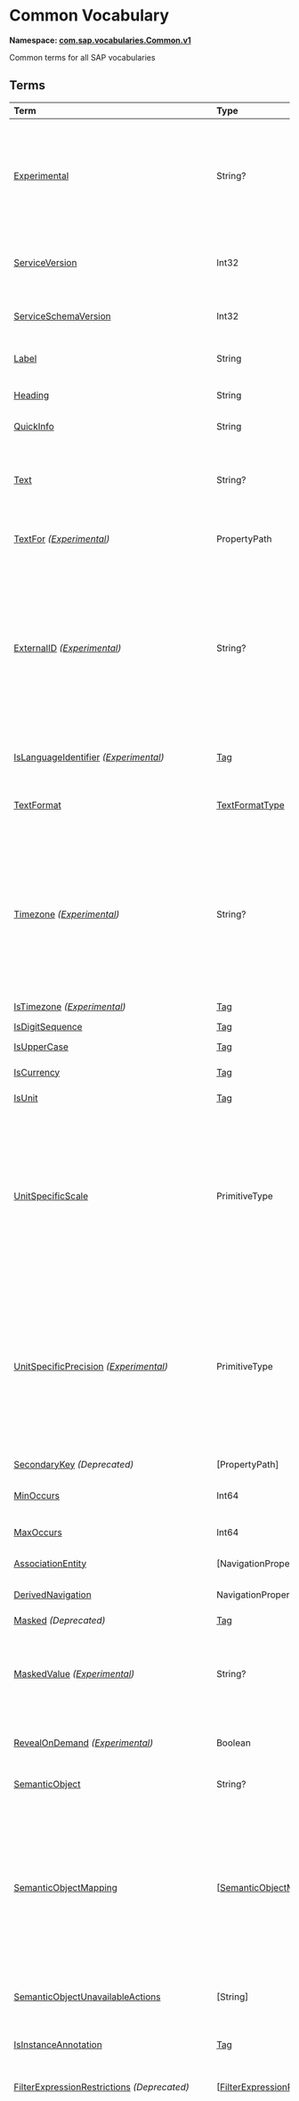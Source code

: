 # Common Vocabulary
**Namespace: [com.sap.vocabularies.Common.v1](Common.xml)**

Common terms for all SAP vocabularies


## Terms

Term|Type|Description
:---|:---|:----------
[Experimental](./Common.xml#L43:~:text=<Term%20Name="-,Experimental,-")|String?|<a name="Experimental"></a>Terms, types, and properties annotated with this term are experimental and can be changed incompatibly or removed completely any time without prior warning.<br>Do not use or rely on experimental terms, types, and properties in production environments.
[ServiceVersion](./Common.xml#L54:~:text=<Term%20Name="-,ServiceVersion,-")|Int32|<a name="ServiceVersion"></a>1 for first version of a service, incremented when schema changes incompatibly and service is published with a different URI
[ServiceSchemaVersion](./Common.xml#L57:~:text=<Term%20Name="-,ServiceSchemaVersion,-")|Int32|<a name="ServiceSchemaVersion"></a>0 for first schema version within a service version, incremented when schema changes compatibly
[Label](./Common.xml#L62:~:text=<Term%20Name="-,Label,-")|String|<a name="Label"></a>A short, human-readable text suitable for labels and captions in UIs
[Heading](./Common.xml#L67:~:text=<Term%20Name="-,Heading,-")|String|<a name="Heading"></a>A short, human-readable text suitable for column headings in UIs
[QuickInfo](./Common.xml#L72:~:text=<Term%20Name="-,QuickInfo,-")|String|<a name="QuickInfo"></a>A short, human-readable text suitable for tool tips in UIs
[Text](./Common.xml#L77:~:text=<Term%20Name="-,Text,-")|String?|<a name="Text"></a>A descriptive text for values of the annotated property. Value MUST be a dynamic expression when used as metadata annotation.<br>Can be annotated with:<br>- [TextArrangement](UI.md#TextArrangement)
[TextFor](./Common.xml#L87:~:text=<Term%20Name="-,TextFor,-") *([Experimental](Common.md#Experimental))*|PropertyPath|<a name="TextFor"></a>The annotated property contains a descriptive text for values of the referenced property.
[ExternalID](./Common.xml#L93:~:text=<Term%20Name="-,ExternalID,-") *([Experimental](Common.md#Experimental))*|String?|<a name="ExternalID"></a>A human readable identifier for values of the annotated property or parameter. Value MUST be a dynamic expression when used as metadata annotation.<br>If the annotated property is (part of) a foreign key of a resource, the external id is a human readable (part of an) identifier of this resource. There is a one-to-one relationship between each possible value of the annotated property and the corresponding external id. The annotation of a parameter refers to a property of the operation binding parameter.
[IsLanguageIdentifier](./Common.xml#L111:~:text=<Term%20Name="-,IsLanguageIdentifier,-") *([Experimental](Common.md#Experimental))*|[Tag](https://github.com/oasis-tcs/odata-vocabularies/blob/main/vocabularies/Org.OData.Core.V1.md#Tag)|<a name="IsLanguageIdentifier"></a>An identifier to distinguish multiple texts in different languages for the same entity
[TextFormat](./Common.xml#L116:~:text=<Term%20Name="-,TextFormat,-")|[TextFormatType](#TextFormatType)|<a name="TextFormat"></a>The annotated property, parameter, or return type contains human-readable text that may contain formatting information
[Timezone](./Common.xml#L129:~:text=<Term%20Name="-,Timezone,-") *([Experimental](Common.md#Experimental))*|String?|<a name="Timezone"></a>The point in time represented by the annotated property or parameter shall be interpreted in the given time zone<br>Time zones shall be specified according to the [IANA](https://www.iana.org/time-zones) standard. If this annotation is absent or null or an empty string, points in time are typically interpreted in the current user's or default time zone. The annotation value can be a path expression resolving to a property that may be tagged with [`IsTimezone`](#IsTimezone).
[IsTimezone](./Common.xml#L139:~:text=<Term%20Name="-,IsTimezone,-") *([Experimental](Common.md#Experimental))*|[Tag](https://github.com/oasis-tcs/odata-vocabularies/blob/main/vocabularies/Org.OData.Core.V1.md#Tag)|<a name="IsTimezone"></a>Annotated property or parameter is a time zone
[IsDigitSequence](./Common.xml#L190:~:text=<Term%20Name="-,IsDigitSequence,-")|[Tag](https://github.com/oasis-tcs/odata-vocabularies/blob/main/vocabularies/Org.OData.Core.V1.md#Tag)|<a name="IsDigitSequence"></a>Contains only digits
[IsUpperCase](./Common.xml#L195:~:text=<Term%20Name="-,IsUpperCase,-")|[Tag](https://github.com/oasis-tcs/odata-vocabularies/blob/main/vocabularies/Org.OData.Core.V1.md#Tag)|<a name="IsUpperCase"></a>Contains just uppercase characters
[IsCurrency](./Common.xml#L200:~:text=<Term%20Name="-,IsCurrency,-")|[Tag](https://github.com/oasis-tcs/odata-vocabularies/blob/main/vocabularies/Org.OData.Core.V1.md#Tag)|<a name="IsCurrency"></a>Annotated property or parameter is a currency code
[IsUnit](./Common.xml#L205:~:text=<Term%20Name="-,IsUnit,-")|[Tag](https://github.com/oasis-tcs/odata-vocabularies/blob/main/vocabularies/Org.OData.Core.V1.md#Tag)|<a name="IsUnit"></a>Annotated property or parameter is a unit of measure
[UnitSpecificScale](./Common.xml#L209:~:text=<Term%20Name="-,UnitSpecificScale,-")|PrimitiveType|<a name="UnitSpecificScale"></a>The number of fractional decimal digits of a currency amount or measured quantity<br>The annotated property contains a currency code or unit of measure, and the annotation value specifies the default scale of numeric values with that currency code or unit of measure. Can be used in e.g. a list of available currency codes or units of measure, or a list of measuring devices to specify the number of fractional digits captured by that device.
[UnitSpecificPrecision](./Common.xml#L214:~:text=<Term%20Name="-,UnitSpecificPrecision,-") *([Experimental](Common.md#Experimental))*|PrimitiveType|<a name="UnitSpecificPrecision"></a>The number of significant decimal digits of a currency amount or measured quantity<br>The annotated property contains a currency code or unit of measure, and the annotation value specifies the default precision of numeric values with that currency code or unit of measure. Can be used in e.g. a list of available currency codes or units of measure, or a list of measuring devices to specify the number of significant digits captured by that device.
[SecondaryKey](./Common.xml#L220:~:text=<Term%20Name="-,SecondaryKey,-") *(Deprecated)*|\[PropertyPath\]|<a name="SecondaryKey"></a>Use term `AlternateKeys` from the OASIS Core vocabulary instead
[MinOccurs](./Common.xml#L232:~:text=<Term%20Name="-,MinOccurs,-")|Int64|<a name="MinOccurs"></a>The annotated set or collection contains at least this number of items
[MaxOccurs](./Common.xml#L236:~:text=<Term%20Name="-,MaxOccurs,-")|Int64|<a name="MaxOccurs"></a>The annotated set or collection contains at most this number of items
[AssociationEntity](./Common.xml#L240:~:text=<Term%20Name="-,AssociationEntity,-")|\[NavigationPropertyPath\]|<a name="AssociationEntity"></a>Entity representing an n:m association with attributes
[DerivedNavigation](./Common.xml#L247:~:text=<Term%20Name="-,DerivedNavigation,-")|NavigationPropertyPath|<a name="DerivedNavigation"></a>Shortcut for a multi-segment navigation, contains the long path with all its segments
[Masked](./Common.xml#L253:~:text=<Term%20Name="-,Masked,-") *(Deprecated)*|[Tag](https://github.com/oasis-tcs/odata-vocabularies/blob/main/vocabularies/Org.OData.Core.V1.md#Tag)|<a name="Masked"></a>Use terms `MaskedValue` instead
[MaskedValue](./Common.xml#L268:~:text=<Term%20Name="-,MaskedValue,-") *([Experimental](Common.md#Experimental))*|String?|<a name="MaskedValue"></a>Property contains sensitive data that is by default not transferred<br>By default a masked property is excluded from responses and instead an instance annotation with this term is sent, containing a masked value that can be rendered by user interfaces.
[RevealOnDemand](./Common.xml#L277:~:text=<Term%20Name="-,RevealOnDemand,-") *([Experimental](Common.md#Experimental))*|Boolean|<a name="RevealOnDemand"></a>Unmasked data for this property can be requested with custom query option `masked-values=false`
[SemanticObject](./Common.xml#L283:~:text=<Term%20Name="-,SemanticObject,-")|String?|<a name="SemanticObject"></a>Name of the Semantic Object represented as this entity type or identified by this property
[SemanticObjectMapping](./Common.xml#L286:~:text=<Term%20Name="-,SemanticObjectMapping,-")|\[[SemanticObjectMappingType](#SemanticObjectMappingType)\]|<a name="SemanticObjectMapping"></a>Maps properties of the annotated entity type or sibling properties of the annotated property to properties of the Semantic Object<br>This allows "renaming" of properties in the current context to match property names of the Semantic Object, e.g. `SenderPartyID` to `PartyID`. Only properties explicitly listed in the mapping are renamed, all other properties are available for intent-based navigation with their "local" name.
[SemanticObjectUnavailableActions](./Common.xml#L299:~:text=<Term%20Name="-,SemanticObjectUnavailableActions,-")|\[String\]|<a name="SemanticObjectUnavailableActions"></a>List of actions that are not available in the current state of the instance of the Semantic Object
[IsInstanceAnnotation](./Common.xml#L303:~:text=<Term%20Name="-,IsInstanceAnnotation,-")|[Tag](https://github.com/oasis-tcs/odata-vocabularies/blob/main/vocabularies/Org.OData.Core.V1.md#Tag)|<a name="IsInstanceAnnotation"></a>Term can also be used as instance annotation; AppliesTo of this term specifies where it can be applied
[FilterExpressionRestrictions](./Common.xml#L333:~:text=<Term%20Name="-,FilterExpressionRestrictions,-") *(Deprecated)*|\[[FilterExpressionRestrictionType](#FilterExpressionRestrictionType)\]|<a name="FilterExpressionRestrictions"></a>Use term Capabilities.FilterRestrictions instead
[FieldControl](./Common.xml#L376:~:text=<Term%20Name="-,FieldControl,-")|[FieldControlType?](#FieldControlType)|<a name="FieldControl"></a>Control state of a property, parameter, or the media stream of a media entity<br>This term can be used for static field control, providing an enumeration member value in $metadata, as well as dynamically, providing a `Path` expression.<br/>In the dynamic case the property referenced by the `Path` expression MUST be of type `Edm.Byte` to accommodate OData V2 services as well as V4 infrastructures that don't support enumeration types.
[ExceptionCategory](./Common.xml#L425:~:text=<Term%20Name="-,ExceptionCategory,-") *([Experimental](Common.md#Experimental))*|String|<a name="ExceptionCategory"></a>A machine-readable exception category
[Application](./Common.xml#L430:~:text=<Term%20Name="-,Application,-") *([Experimental](Common.md#Experimental))*|[ApplicationType](#ApplicationType)|<a name="Application"></a>...
[Timestamp](./Common.xml#L450:~:text=<Term%20Name="-,Timestamp,-") *([Experimental](Common.md#Experimental))*|DateTimeOffset|<a name="Timestamp"></a>...
[TransactionId](./Common.xml#L455:~:text=<Term%20Name="-,TransactionId,-") *([Experimental](Common.md#Experimental))*|String|<a name="TransactionId"></a>...
[ErrorResolution](./Common.xml#L460:~:text=<Term%20Name="-,ErrorResolution,-") *([Experimental](Common.md#Experimental))*|[ErrorResolutionType](#ErrorResolutionType)|<a name="ErrorResolution"></a>Hints for resolving this error
[Messages](./Common.xml#L478:~:text=<Term%20Name="-,Messages,-")|\[ComplexType\]|<a name="Messages"></a>Collection of end-user messages<br>The name of the message type is service-specific, its structure components are identified by naming convention, following the names of the OData error response structure.<br/>The minimum structure is<br/>- `code: Edm.String`<br/>- `message: Edm.String`<br/>- `target: Edm.String nullable`<br/>- `additionalTargets: Collection(Edm.String)`<br/>- `transition: Edm.Boolean`<br/>- `numericSeverity: Edm.Byte`<br/>- `longtextUrl: Edm.String nullable`
[additionalTargets](./Common.xml#L501:~:text=<Term%20Name="-,additionalTargets,-") *([Experimental](Common.md#Experimental))*|\[String\]|<a name="additionalTargets"></a>Additional targets for the message<br>This instance annotation can be applied to the `error` object and the objects within the `details` array of an OData error response
[longtextUrl](./Common.xml#L507:~:text=<Term%20Name="-,longtextUrl,-")|URL|<a name="longtextUrl"></a>Location of the message long text<br>This instance annotation can be applied to the `error` object and the objects within the `details` array of an OData error response
[numericSeverity](./Common.xml#L513:~:text=<Term%20Name="-,numericSeverity,-")|[NumericMessageSeverityType](#NumericMessageSeverityType)|<a name="numericSeverity"></a>Classifies an end-user message as info, success, warning, or error<br>This instance annotation can be applied to the `error` object and the objects within the `details` array of an OData error response
[MaximumNumericMessageSeverity](./Common.xml#L518:~:text=<Term%20Name="-,MaximumNumericMessageSeverity,-") *([Experimental](Common.md#Experimental))*|[NumericMessageSeverityType?](#NumericMessageSeverityType)|<a name="MaximumNumericMessageSeverity"></a>The maximum severity of all end-user messages attached to an entity, null if no messages are attached<br>This metadata annotation can be applied to entity types that are also annotated with term [`Common.Messages`](#Messages)
[IsActionCritical](./Common.xml#L547:~:text=<Term%20Name="-,IsActionCritical,-")|Boolean|<a name="IsActionCritical"></a>Criticality of the function or action to enforce a warning or similar before it's executed
[Attributes](./Common.xml#L551:~:text=<Term%20Name="-,Attributes,-")|\[PropertyPath\]|<a name="Attributes"></a>Attributes related to this property, which may occur in denormalized entity types
[RelatedRecursiveHierarchy](./Common.xml#L555:~:text=<Term%20Name="-,RelatedRecursiveHierarchy,-")|AnnotationPath|<a name="RelatedRecursiveHierarchy"></a>A recursive hierarchy related to this property. The annotation path must end in Aggregation.RecursiveHierarchy.
[Interval](./Common.xml#L559:~:text=<Term%20Name="-,Interval,-")|[IntervalType](#IntervalType)|<a name="Interval"></a>An interval with lower and upper boundaries described by two properties
[ResultContext](./Common.xml#L577:~:text=<Term%20Name="-,ResultContext,-")|[Tag](https://github.com/oasis-tcs/odata-vocabularies/blob/main/vocabularies/Org.OData.Core.V1.md#Tag)|<a name="ResultContext"></a>The annotated entity type has one or more containment navigation properties. An instance of the annotated entity type provides the context required for determining the target entity sets reached by these containment navigation properties.
[SAPObjectNodeType](./Common.xml#L585:~:text=<Term%20Name="-,SAPObjectNodeType,-") *([Experimental](Common.md#Experimental))*|[SAPObjectNodeTypeType](#SAPObjectNodeTypeType)|<a name="SAPObjectNodeType"></a>The SAP Object Node Type represented by the annotated entity type<br>SAP Object Node Types define the structure of SAP Object Types, which are a generalization of Business Object, Technical Object, Configuration Object, and Analytical Object.
[Composition](./Common.xml#L601:~:text=<Term%20Name="-,Composition,-") *([Experimental](Common.md#Experimental))*|[Tag](https://github.com/oasis-tcs/odata-vocabularies/blob/main/vocabularies/Org.OData.Core.V1.md#Tag)|<a name="Composition"></a>The annotated navigation property represents a logical composition, even though it is non-containment<br>The entities related via this navigation property have an existential dependency on their composition parent. The entity set of the composition parent MUST contain a NavigationPropertyBinding for this navigation property.
[SAPObjectNodeTypeReference](./Common.xml#L610:~:text=<Term%20Name="-,SAPObjectNodeTypeReference,-") *([Experimental](Common.md#Experimental))*|String|<a name="SAPObjectNodeTypeReference"></a>The entity referenced by the annotated property has the [`SAPObjectNodeType`](#SAPObjectNodeType) with this name<br>The entity containing the property and the entity referenced by it will in general have different SAP Object Node Types.
[IsNaturalPerson](./Common.xml#L618:~:text=<Term%20Name="-,IsNaturalPerson,-")|[Tag](https://github.com/oasis-tcs/odata-vocabularies/blob/main/vocabularies/Org.OData.Core.V1.md#Tag)|<a name="IsNaturalPerson"></a>The annotated entity type (e.g. `Employee`) or annotation (e.g. `IsImageUrl`) represents a natural person
[ValueList](./Common.xml#L624:~:text=<Term%20Name="-,ValueList,-")|[ValueListType](#ValueListType)|<a name="ValueList"></a>Specifies how to get a list of acceptable values for a property or parameter<br>The value list can be based on user input that is passed in the value list request. The value list can be used for type-ahead and classical pick lists.
[ValueListRelevantQualifiers](./Common.xml#L698:~:text=<Term%20Name="-,ValueListRelevantQualifiers,-")|\[[SimpleIdentifier](https://github.com/oasis-tcs/odata-vocabularies/blob/main/vocabularies/Org.OData.Core.V1.md#SimpleIdentifier)\]|<a name="ValueListRelevantQualifiers"></a>List of qualifiers of relevant ValueList annotations<br>The value of this annotation is a dynamic expression for calculating the qualifiers of relevant value lists depending on the values of one or more other properties.
[ValueListWithFixedValues](./Common.xml#L703:~:text=<Term%20Name="-,ValueListWithFixedValues,-")|[Tag](https://github.com/oasis-tcs/odata-vocabularies/blob/main/vocabularies/Org.OData.Core.V1.md#Tag)|<a name="ValueListWithFixedValues"></a>If specified as true, there's only one value list mapping and its value list consists of a small number of fixed values
[ValueListForValidation](./Common.xml#L707:~:text=<Term%20Name="-,ValueListForValidation,-")|String|<a name="ValueListForValidation"></a>Contains the qualifier of the ValueList or ValueListMapping that should be used for validation
[ValueListReferences](./Common.xml#L711:~:text=<Term%20Name="-,ValueListReferences,-")|\[URL\]|<a name="ValueListReferences"></a>A list of URLs of CSDL documents containing value list mappings for this parameter or property
[ValueListMapping](./Common.xml#L716:~:text=<Term%20Name="-,ValueListMapping,-")|[ValueListMappingType](#ValueListMappingType)|<a name="ValueListMapping"></a>Specifies the mapping between data service properties and value list properties<br>The value list can be filtered based on user input. It can be used for type-ahead and classical pick lists. There may be many alternative mappings with different qualifiers.
[IsCalendarYear](./Common.xml#L818:~:text=<Term%20Name="-,IsCalendarYear,-")|[Tag](https://github.com/oasis-tcs/odata-vocabularies/blob/main/vocabularies/Org.OData.Core.V1.md#Tag)|<a name="IsCalendarYear"></a>Property encodes a year number as string following the logical pattern (-?)YYYY(Y*) consisting of an optional minus sign for years B.C. followed by at least four digits. The string matches the regex pattern -?([1-9][0-9]{3,}\|0[0-9]{3})
[IsCalendarHalfyear](./Common.xml#L827:~:text=<Term%20Name="-,IsCalendarHalfyear,-")|[Tag](https://github.com/oasis-tcs/odata-vocabularies/blob/main/vocabularies/Org.OData.Core.V1.md#Tag)|<a name="IsCalendarHalfyear"></a>Property encodes a halfyear number as string following the logical pattern H consisting of a single digit. The string matches the regex pattern [1-2]
[IsCalendarQuarter](./Common.xml#L836:~:text=<Term%20Name="-,IsCalendarQuarter,-")|[Tag](https://github.com/oasis-tcs/odata-vocabularies/blob/main/vocabularies/Org.OData.Core.V1.md#Tag)|<a name="IsCalendarQuarter"></a>Property encodes a calendar quarter number as string following the logical pattern Q consisting of a single digit. The string matches the regex pattern [1-4]
[IsCalendarMonth](./Common.xml#L845:~:text=<Term%20Name="-,IsCalendarMonth,-")|[Tag](https://github.com/oasis-tcs/odata-vocabularies/blob/main/vocabularies/Org.OData.Core.V1.md#Tag)|<a name="IsCalendarMonth"></a>Property encodes a calendar month number as string following the logical pattern MM consisting of two digits. The string matches the regex pattern 0[1-9]\|1[0-2]
[IsCalendarWeek](./Common.xml#L854:~:text=<Term%20Name="-,IsCalendarWeek,-")|[Tag](https://github.com/oasis-tcs/odata-vocabularies/blob/main/vocabularies/Org.OData.Core.V1.md#Tag)|<a name="IsCalendarWeek"></a>Property encodes a calendar week number as string following the logical pattern WW consisting of two digits. The string matches the regex pattern 0[1-9]\|[1-4][0-9]\|5[0-3]
[IsDayOfCalendarMonth](./Common.xml#L863:~:text=<Term%20Name="-,IsDayOfCalendarMonth,-")|[Tag](https://github.com/oasis-tcs/odata-vocabularies/blob/main/vocabularies/Org.OData.Core.V1.md#Tag)|<a name="IsDayOfCalendarMonth"></a>Day number relative to a calendar month. Valid values are between 1 and 31.
[IsDayOfCalendarYear](./Common.xml#L871:~:text=<Term%20Name="-,IsDayOfCalendarYear,-")|[Tag](https://github.com/oasis-tcs/odata-vocabularies/blob/main/vocabularies/Org.OData.Core.V1.md#Tag)|<a name="IsDayOfCalendarYear"></a>Day number relative to a calendar year. Valid values are between 1 and 366.
[IsCalendarYearHalfyear](./Common.xml#L879:~:text=<Term%20Name="-,IsCalendarYearHalfyear,-")|[Tag](https://github.com/oasis-tcs/odata-vocabularies/blob/main/vocabularies/Org.OData.Core.V1.md#Tag)|<a name="IsCalendarYearHalfyear"></a>Property encodes a calendar year and halfyear as string following the logical pattern (-?)YYYY(Y*)H consisting of an optional minus sign for years B.C. followed by at least five digits, where the last digit represents the halfyear. The string matches the regex pattern -?([1-9][0-9]{3,}\|0[0-9]{3})[1-2]
[IsCalendarYearQuarter](./Common.xml#L889:~:text=<Term%20Name="-,IsCalendarYearQuarter,-")|[Tag](https://github.com/oasis-tcs/odata-vocabularies/blob/main/vocabularies/Org.OData.Core.V1.md#Tag)|<a name="IsCalendarYearQuarter"></a>Property encodes a calendar year and quarter as string following the logical pattern (-?)YYYY(Y*)Q consisting of an optional minus sign for years B.C. followed by at least five digits, where the last digit represents the quarter. The string matches the regex pattern -?([1-9][0-9]{3,}\|0[0-9]{3})[1-4]
[IsCalendarYearMonth](./Common.xml#L899:~:text=<Term%20Name="-,IsCalendarYearMonth,-")|[Tag](https://github.com/oasis-tcs/odata-vocabularies/blob/main/vocabularies/Org.OData.Core.V1.md#Tag)|<a name="IsCalendarYearMonth"></a>Property encodes a calendar year and month as string following the logical pattern (-?)YYYY(Y*)MM consisting of an optional minus sign for years B.C. followed by at least six digits, where the last two digits represent the months January to December. The string matches the regex pattern -?([1-9][0-9]{3,}\|0[0-9]{3})(0[1-9]\|1[0-2])
[IsCalendarYearWeek](./Common.xml#L910:~:text=<Term%20Name="-,IsCalendarYearWeek,-")|[Tag](https://github.com/oasis-tcs/odata-vocabularies/blob/main/vocabularies/Org.OData.Core.V1.md#Tag)|<a name="IsCalendarYearWeek"></a>Property encodes a calendar year and week as string following the logical pattern (-?)YYYY(Y*)WW consisting of an optional minus sign for years B.C. followed by at least six digits, where the last two digits represent week number in the year. The string matches the regex pattern -?([1-9][0-9]{3,}\|0[0-9]{3})(0[1-9]\|[1-4][0-9]\|5[0-3])
[IsCalendarDate](./Common.xml#L920:~:text=<Term%20Name="-,IsCalendarDate,-")|[Tag](https://github.com/oasis-tcs/odata-vocabularies/blob/main/vocabularies/Org.OData.Core.V1.md#Tag)|<a name="IsCalendarDate"></a>Property encodes a calendar date: year, month and day as string following the logical pattern (-?)YYYY(Y*)MMDD consisting of an optional minus sign for years B.C. followed by at least eight digits, where the last four digits represent the months January to December (MM) and the day of the month (DD). The string matches the regex pattern -?([1-9][0-9]{3,}\|0[0-9]{3})(0[1-9]\|1[0-2])(0[1-9]\|[12][0-9]\|3[01]) The regex pattern does not reflect the additional constraint for "Day-of-month Values": The day value must be no more than 30 if month is one of 04, 06, 09, or 11, no more than 28 if month is 02 and year is not divisible by 4, or is divisible by 100 but not by 400, and no more than 29 if month is 02 and year is divisible by 400, or by 4 but not by 100.
[IsFiscalYear](./Common.xml#L937:~:text=<Term%20Name="-,IsFiscalYear,-")|[Tag](https://github.com/oasis-tcs/odata-vocabularies/blob/main/vocabularies/Org.OData.Core.V1.md#Tag)|<a name="IsFiscalYear"></a>Property encodes a fiscal year number as string following the logical pattern YYYY consisting of four digits. The string matches the regex pattern [1-9][0-9]{3}
[IsFiscalPeriod](./Common.xml#L946:~:text=<Term%20Name="-,IsFiscalPeriod,-")|[Tag](https://github.com/oasis-tcs/odata-vocabularies/blob/main/vocabularies/Org.OData.Core.V1.md#Tag)|<a name="IsFiscalPeriod"></a>Property encodes a fiscal period as string following the logical pattern PPP consisting of three digits. The string matches the regex pattern [0-9]{3}
[IsFiscalYearPeriod](./Common.xml#L955:~:text=<Term%20Name="-,IsFiscalYearPeriod,-")|[Tag](https://github.com/oasis-tcs/odata-vocabularies/blob/main/vocabularies/Org.OData.Core.V1.md#Tag)|<a name="IsFiscalYearPeriod"></a>Property encodes a fiscal year and period as string following the logical pattern YYYYPPP consisting of seven digits, where the last three digits represent the fiscal period in the year. The string matches the regex pattern ([1-9][0-9]{3})([0-9]{3})
[IsFiscalQuarter](./Common.xml#L965:~:text=<Term%20Name="-,IsFiscalQuarter,-")|[Tag](https://github.com/oasis-tcs/odata-vocabularies/blob/main/vocabularies/Org.OData.Core.V1.md#Tag)|<a name="IsFiscalQuarter"></a>Property encodes a fiscal quarter number as string following the logical pattern Q consisting of a single digit. The string matches the regex pattern [1-4]
[IsFiscalYearQuarter](./Common.xml#L973:~:text=<Term%20Name="-,IsFiscalYearQuarter,-")|[Tag](https://github.com/oasis-tcs/odata-vocabularies/blob/main/vocabularies/Org.OData.Core.V1.md#Tag)|<a name="IsFiscalYearQuarter"></a>Property encodes a fiscal year and quarter as string following the logical pattern YYYYQ consisting of five digits, where the last digit represents the quarter. The string matches the regex pattern [1-9][0-9]{3}[1-4]
[IsFiscalWeek](./Common.xml#L982:~:text=<Term%20Name="-,IsFiscalWeek,-")|[Tag](https://github.com/oasis-tcs/odata-vocabularies/blob/main/vocabularies/Org.OData.Core.V1.md#Tag)|<a name="IsFiscalWeek"></a>Property encodes a fiscal week number as string following the logical pattern WW consisting of two digits. The string matches the regex pattern 0[1-9]\|[1-4][0-9]\|5[0-3]
[IsFiscalYearWeek](./Common.xml#L990:~:text=<Term%20Name="-,IsFiscalYearWeek,-")|[Tag](https://github.com/oasis-tcs/odata-vocabularies/blob/main/vocabularies/Org.OData.Core.V1.md#Tag)|<a name="IsFiscalYearWeek"></a>Property encodes a fiscal year and week as string following the logical pattern YYYYWW consisting of six digits, where the last two digits represent the week number in the year. The string matches the regex pattern [1-9][0-9]{3}(0[1-9]\|[1-4][0-9]\|5[0-3])
[IsDayOfFiscalYear](./Common.xml#L999:~:text=<Term%20Name="-,IsDayOfFiscalYear,-")|[Tag](https://github.com/oasis-tcs/odata-vocabularies/blob/main/vocabularies/Org.OData.Core.V1.md#Tag)|<a name="IsDayOfFiscalYear"></a>Day number relative to a fiscal year. Valid values are between 1 and 371.
[IsFiscalYearVariant](./Common.xml#L1006:~:text=<Term%20Name="-,IsFiscalYearVariant,-")|[Tag](https://github.com/oasis-tcs/odata-vocabularies/blob/main/vocabularies/Org.OData.Core.V1.md#Tag)|<a name="IsFiscalYearVariant"></a>Property encodes a fiscal year variant
[MutuallyExclusiveTerm](./Common.xml#L1014:~:text=<Term%20Name="-,MutuallyExclusiveTerm,-")|[Tag](https://github.com/oasis-tcs/odata-vocabularies/blob/main/vocabularies/Org.OData.Core.V1.md#Tag)|<a name="MutuallyExclusiveTerm"></a>Only one term of the group identified with the Qualifier attribute can be applied
[DraftRoot](./Common.xml#L1020:~:text=<Term%20Name="-,DraftRoot,-")|[DraftRootType](#DraftRootType)|<a name="DraftRoot"></a>Root entities of business documents that support the draft pattern
[DraftNode](./Common.xml#L1061:~:text=<Term%20Name="-,DraftNode,-")|[DraftNodeType](#DraftNodeType)|<a name="DraftNode"></a>Entities in this set are parts of business documents that support the draft pattern
[DraftActivationVia](./Common.xml#L1083:~:text=<Term%20Name="-,DraftActivationVia,-")|\[[SimpleIdentifier](https://github.com/oasis-tcs/odata-vocabularies/blob/main/vocabularies/Org.OData.Core.V1.md#SimpleIdentifier)\]|<a name="DraftActivationVia"></a>Draft entities in this set are indirectly activated via draft entities in the referenced entity sets
[EditableFieldFor](./Common.xml#L1087:~:text=<Term%20Name="-,EditableFieldFor,-")|PropertyPath|<a name="EditableFieldFor"></a>The annotated property is an editable field for the referenced key property
[SemanticKey](./Common.xml#L1117:~:text=<Term%20Name="-,SemanticKey,-")|\[PropertyPath\]|<a name="SemanticKey"></a>The listed properties form the semantic key, i.e. they are unique modulo IsActiveEntity
[SideEffects](./Common.xml#L1121:~:text=<Term%20Name="-,SideEffects,-")|[SideEffectsType](#SideEffectsType)|<a name="SideEffects"></a>Describes side-effects of modification operations
[DefaultValuesFunction](./Common.xml#L1209:~:text=<Term%20Name="-,DefaultValuesFunction,-")|[QualifiedName](#QualifiedName)|<a name="DefaultValuesFunction"></a>Function to calculate default values based on user input that is only known to the client and "context information" that is already available to the service<br>The default values function must have a bound overload whose binding parameter type matches the annotation target<br/> - for an entity set: collection of entity type of entity set<br/> - for a navigation property: identical to the type of the navigation property (single- or collection-valued)<br/> - for a bound action/function: identical to the binding parameter type of the annotated action/function<br/> In addition the overload can have non-binding parameters for values that the user has already entered:<br/> - for an entity set or navigation property: each non-binding parameter name and type must match the name and type of a property of the entity to be created<br/> - for an action or function: each non-binding parameter name and type must match the name and type of a non-binding parameter of the action or function to be called<br/> The result type of the default values function is a complex type whose properties correspond in name and type to a subset of<br/> - the properties of the entity to create, or<br/> - the parameters of the action or function to call
[DerivedDefaultValue](./Common.xml#L1238:~:text=<Term%20Name="-,DerivedDefaultValue,-") *([Experimental](Common.md#Experimental))*|String|<a name="DerivedDefaultValue"></a>Function import to derive a default value for the property from a given context.<br>Function import has two parameters of complex types:<br/> - `parameters`, a structure resembling the entity type the parameter entity set related to the entity set of the annotated property<br/> - `properties`, a structure resembling the type of the entity set of the annotated property<br/> The return type must be of the same type as the annotated property.<br/> Arguments passed to the function import are used as context for deriving the default value. The function import returns this default value, or null in case such a value could not be determined.
[FilterDefaultValue](./Common.xml#L1259:~:text=<Term%20Name="-,FilterDefaultValue,-")|PrimitiveType?|<a name="FilterDefaultValue"></a>A default value for the property to be used in filter expressions.
[FilterDefaultValueHigh](./Common.xml#L1263:~:text=<Term%20Name="-,FilterDefaultValueHigh,-") *([Experimental](Common.md#Experimental))*|PrimitiveType?|<a name="FilterDefaultValueHigh"></a>A default upper limit for the property to be used in 'less than or equal' filter expressions.
[DerivedFilterDefaultValue](./Common.xml#L1268:~:text=<Term%20Name="-,DerivedFilterDefaultValue,-") *([Experimental](Common.md#Experimental))*|String|<a name="DerivedFilterDefaultValue"></a>Function import to derive a default value for the property from a given context in order to use it in filter expressions.<br>Function import has two parameters of complex types:<br/> - `parameters`, a structure resembling the entity type the parameter entity set related to the entity set of the annotated property<br/> - `properties`, a structure resembling the type of the entity set of the annotated property<br/> The return type must be of the same type as the annotated property.<br/> Arguments passed to the function import are used as context for deriving the default value. The function import returns this default value, or null in case such a value could not be determined.
[SortOrder](./Common.xml#L1292:~:text=<Term%20Name="-,SortOrder,-")|\[[SortOrderType](#SortOrderType)\]|<a name="SortOrder"></a>List of sort criteria<br>The items of the annotated entity set or the items of the collection of the annotated entity type are sorted by the first entry of the SortOrder collection. Items with same value for this first sort criteria are sorted by the second entry of the SortOrder collection, and so on.
[RecursiveHierarchy](./Common.xml#L1348:~:text=<Term%20Name="-,RecursiveHierarchy,-") *(Deprecated)*|[RecursiveHierarchyType](#RecursiveHierarchyType)|<a name="RecursiveHierarchy"></a>Use terms [Aggregation.RecursiveHierarchy](https://github.com/oasis-tcs/odata-vocabularies/blob/main/vocabularies/Org.OData.Aggregation.V1.md#RecursiveHierarchy) and [Hierarchy.RecursiveHierarchy](https://github.com/SAP/odata-vocabularies/blob/main/vocabularies/Hierarchy.md#RecursiveHierarchy) instead
[CreatedAt](./Common.xml#L1396:~:text=<Term%20Name="-,CreatedAt,-")|DateTimeOffset?|<a name="CreatedAt"></a>Creation timestamp
[CreatedBy](./Common.xml#L1400:~:text=<Term%20Name="-,CreatedBy,-")|[UserID?](#UserID)|<a name="CreatedBy"></a>First editor
[ChangedAt](./Common.xml#L1404:~:text=<Term%20Name="-,ChangedAt,-")|DateTimeOffset?|<a name="ChangedAt"></a>Last modification timestamp
[ChangedBy](./Common.xml#L1408:~:text=<Term%20Name="-,ChangedBy,-")|[UserID?](#UserID)|<a name="ChangedBy"></a>Last editor
[OriginalProtocolVersion](./Common.xml#L1420:~:text=<Term%20Name="-,OriginalProtocolVersion,-")|String|<a name="OriginalProtocolVersion"></a>Original protocol version of a converted (V4) CSDL document, allowed values `2.0` and `3.0`
[ApplyMultiUnitBehaviorForSortingAndFiltering](./Common.xml#L1425:~:text=<Term%20Name="-,ApplyMultiUnitBehaviorForSortingAndFiltering,-") *([Experimental](Common.md#Experimental))*|[Tag](https://github.com/oasis-tcs/odata-vocabularies/blob/main/vocabularies/Org.OData.Core.V1.md#Tag)|<a name="ApplyMultiUnitBehaviorForSortingAndFiltering"></a>Sorting and filtering of amounts in multiple currencies needs special consideration<br>TODO: add link to UX documentation on https://experience.sap.com/fiori-design/
[mediaUploadLink](./Common.xml#L1431:~:text=<Term%20Name="-,mediaUploadLink,-") *([Experimental](Common.md#Experimental))*|URL|<a name="mediaUploadLink"></a>URL for uploading new media content to a Document Management Service<br>In contrast to the `@odata.mediaEditLink` this URL allows to upload new media content without directly changing a stream property or media resource. The upload request typically uses HTTP POST with `Content-Type: multipart/form-data` following RFC 7578. The upload request must contain one multipart representing the content of the file. The `name` parameter in the `Content-Disposition` header (as described in RFC 7578) is irrelevant, but the `filename` parameter is expected. If the request succeeds the response will contain a JSON body of `Content-Type: application/json` with a JSON property `readLink`. The newly uploaded media resource can be linked to the stream property by changing the `@odata.mediaReadLink` to the value of this `readLink` in a subsequent PATCH request to the OData entity.
[PrimitivePropertyPath](./Common.xml#L1446:~:text=<Term%20Name="-,PrimitivePropertyPath,-") *([Experimental](Common.md#Experimental))*|[Tag](https://github.com/oasis-tcs/odata-vocabularies/blob/main/vocabularies/Org.OData.Core.V1.md#Tag)|<a name="PrimitivePropertyPath"></a>A term or term property with this tag whose type is (a collection of) `Edm.PropertyPath` MUST resolve to a primitive structural property
[WebSocketBaseURL](./Common.xml#L1451:~:text=<Term%20Name="-,WebSocketBaseURL,-") *([Experimental](Common.md#Experimental))*|URL|<a name="WebSocketBaseURL"></a>Base URL for WebSocket connections
[RecommendationsFunction](./Common.xml#L1457:~:text=<Term%20Name="-,RecommendationsFunction,-") *([Experimental](Common.md#Experimental))*|[QualifiedName](#QualifiedName)|<a name="RecommendationsFunction"></a>Qualified name of a function that computes AI-based recommendations for entities of the annotated type (see [template](#Template_RecommendationsFunction) and [template for asynchronous OData requests](#Template_AsyncRecommendationsFunction))
[RecommendationsRole](./Common.xml#L1552:~:text=<Term%20Name="-,RecommendationsRole,-") *([Experimental](Common.md#Experimental))*|[RecommendationsRoleType](#RecommendationsRoleType)|<a name="RecommendationsRole"></a>Role of this property or parameter regarding AI-based recommendations


## Functions

<a name="Template_RecommendationsFunction"></a>
### [Template_RecommendationsFunction](./Common.xml#L1461:~:text=<Function%20Name="-,Template_RecommendationsFunction,-") *([Experimental](Common.md#Experimental))*

Template for functions that compute AI-based recommendations for the bound entity and its related entities

If the function is invoked repeatedly in a stateful session, it SHOULD NOT
recompute recommendations whose predictors have not changed since the previous invocation.

The template function itself cannot be invoked.

Parameter|Type|Description
:--------|:---|:----------
**[Entity](./Common.xml#L1470:~:text=<Function%20Name="-,Template_RecommendationsFunction,-")**|EntityType|**Binding parameter**
[Targets](./Common.xml#L1471:~:text=<Function%20Name="-,Template_RecommendationsFunction,-")|\[URL\]|URLs (relative to the request URL) that address entities, properties or action/function parameters for which recommendations shall be retrieved<br>The request `SalesOrder('A')/ns.RecommendationsFunction?Targets=["Items(10)"]` retrieves recommendations for the entity `SalesOrder('A')/Items(10)`.
[&rarr;](./Common.xml#L1479:~:text=<Function%20Name="-,Template_RecommendationsFunction,-")|URL|URL (relative to the service URL) for retrieving the recommendations (which are computed asynchronously) ([Example](./Common.xml#L1482))


<a name="Template_RecommendationsRetrievalFunction"></a>
### [Template_RecommendationsRetrievalFunction](./Common.xml#L1490:~:text=<Function%20Name="-,Template_RecommendationsRetrievalFunction,-") *([Experimental](Common.md#Experimental))*

Template for functions that retrieve AI-based recommendations for the bound entity and its related entities

The template function itself cannot be invoked.

Parameter|Type|Description
:--------|:---|:----------
[ID](./Common.xml#L1496:~:text=<Function%20Name="-,Template_RecommendationsRetrievalFunction,-")|String|ID that occurs in the URL returned by a prior invocation of the [recommendations function](#Template_RecommendationsFunction)
[&rarr;](./Common.xml#L1499:~:text=<Function%20Name="-,Template_RecommendationsRetrievalFunction,-")|\[[PropertyRecommendationType](#PropertyRecommendationType)\]|A collection of recommendations per targeted property


<a name="Template_AsyncRecommendationsFunction"></a>
### [Template_AsyncRecommendationsFunction](./Common.xml#L1503:~:text=<Function%20Name="-,Template_AsyncRecommendationsFunction,-") *([Experimental](Common.md#Experimental))*

Template for functions that compute AI-based recommendations in asynchronous OData requests

The template function itself cannot be invoked.

Parameter|Type|Description
:--------|:---|:----------
**[Entity](./Common.xml#L1509:~:text=<Function%20Name="-,Template_AsyncRecommendationsFunction,-")**|EntityType|**Binding parameter:** See parameter `Entity` in [`Template_RecommendationsFunction`](#Template_RecommendationsFunction)
[Targets](./Common.xml#L1512:~:text=<Function%20Name="-,Template_AsyncRecommendationsFunction,-")|\[URL\]|See parameter `Targets` in [`Template_RecommendationsFunction`](#Template_RecommendationsFunction)
[&rarr;](./Common.xml#L1516:~:text=<Function%20Name="-,Template_AsyncRecommendationsFunction,-")|\[[PropertyRecommendationType](#PropertyRecommendationType)\]|See return type in [`Template_RecommendationsRetrievalFunction`](#Template_RecommendationsRetrievalFunction)


<a name="TextFormatType"></a>
## [TextFormatType](./Common.xml#L120:~:text=<EnumType%20Name="-,TextFormatType,-")


Member|Value|Description
:-----|----:|:----------
[plain](./Common.xml#L121:~:text=<EnumType%20Name="-,TextFormatType,-")|0|Plain text, line breaks represented as the character 0x0A
[html](./Common.xml#L124:~:text=<EnumType%20Name="-,TextFormatType,-")|1|Plain text with markup that can validly appear directly within an HTML DIV element

<a name="SemanticObjectMappingType"></a>
## [SemanticObjectMappingType](./Common.xml#L290:~:text=<ComplexType%20Name="-,SemanticObjectMappingType,-")
Maps a property of the annotated entity type or a sibling property of the annotated property to a property of the Semantic Object

Property|Type|Description
:-------|:---|:----------
[LocalProperty](./Common.xml#L292:~:text=<ComplexType%20Name="-,SemanticObjectMappingType,-")|PropertyPath|Path to a local property that provides the value for the Semantic Object property
[SemanticObjectProperty](./Common.xml#L295:~:text=<ComplexType%20Name="-,SemanticObjectMappingType,-")|String|Name of the Semantic Object property

<a name="FilterExpressionRestrictionType"></a>
## [FilterExpressionRestrictionType](./Common.xml#L344:~:text=<ComplexType%20Name="-,FilterExpressionRestrictionType,-") *(Deprecated)*
Use term Capabilities.FilterRestrictions instead

<a name="FilterExpressionType"></a>
## [FilterExpressionType](./Common.xml#L356:~:text=<EnumType%20Name="-,FilterExpressionType,-") *(Deprecated)*
Use term Capabilities.FilterRestrictions instead

<a name="FieldControlType"></a>
## [FieldControlType](./Common.xml#L381:~:text=<EnumType%20Name="-,FieldControlType,-")
Control state of a property

When changes are requested, the value of this annotation in the before-image or after-image
          of the request plays a role. These may differ if the value is given dynamically in the metadata.

Member|Value|Description
:-----|----:|:----------
[Mandatory](./Common.xml#L387:~:text=<EnumType%20Name="-,FieldControlType,-")|7|Property is mandatory from a business perspective<br>A request that sets the property to its initial value or null fails entirely if this annotation is `Mandatory` in the after-image of the request.<br/> This annotation value does not imply any restrictions on the value range of the property. For restricting the value range use e.g. the standard type facet `Nullable` with a value of `false` to exclude the `null` value, or terms from the [Validation vocabulary](https://github.com/oasis-tcs/odata-vocabularies/blob/main/vocabularies/Org.OData.Validation.V1.md).
[Optional](./Common.xml#L395:~:text=<EnumType%20Name="-,FieldControlType,-")|3|Property may have a value<br>This value does not make sense as a static annotation value.
[ReadOnly](./Common.xml#L399:~:text=<EnumType%20Name="-,FieldControlType,-")|1|Property value cannot be changed<br>A request to change the property to a value that differs from the before-image fails entirely according to [OData-Protocol, section 11.4.3](https://docs.oasis-open.org/odata/odata/v4.01/odata-v4.01-part1-protocol.html#sec_UpdateanEntity) if this annotation is given dynamically as `ReadOnly` in the before-image of the request.<br/> To statically mark a property as read-only use term [Core.Computed](https://github.com/oasis-tcs/odata-vocabularies/blob/main/vocabularies/Org.OData.Core.V1.md#Computed) instead.
[Inapplicable](./Common.xml#L409:~:text=<EnumType%20Name="-,FieldControlType,-")|0|Property has no meaning in the current entity state<br>A request that sets the property to a non-initial non-null value fails entirely if this annotation is `Inapplicable` in the after-image of the request.<br/> This value does not make sense as a static annotation value.<br/>Example for dynamic use: in a travel expense report the property `DestinationCountry` is inapplicable if trip type is domestic, and mandatory if trip type is international.
[Hidden](./Common.xml#L419:~:text=<EnumType%20Name="-,FieldControlType,-")|0|Deprecated synonym for Inapplicable, do not use<br>To statically hide a property on a UI use [UI.Hidden](UI.md#Hidden) instead

<a name="ApplicationType"></a>
## [ApplicationType](./Common.xml#L435:~:text=<ComplexType%20Name="-,ApplicationType,-") *([Experimental](Common.md#Experimental))*


Property|Type|Description
:-------|:---|:----------
[Component](./Common.xml#L437:~:text=<ComplexType%20Name="-,ApplicationType,-")|String?|Software component of service implementation
[ServiceRepository](./Common.xml#L440:~:text=<ComplexType%20Name="-,ApplicationType,-")|String?|...
[ServiceId](./Common.xml#L443:~:text=<ComplexType%20Name="-,ApplicationType,-")|String?|...
[ServiceVersion](./Common.xml#L446:~:text=<ComplexType%20Name="-,ApplicationType,-")|String?|...

<a name="ErrorResolutionType"></a>
## [ErrorResolutionType](./Common.xml#L465:~:text=<ComplexType%20Name="-,ErrorResolutionType,-") *([Experimental](Common.md#Experimental))*


Property|Type|Description
:-------|:---|:----------
[Analysis](./Common.xml#L467:~:text=<ComplexType%20Name="-,ErrorResolutionType,-")|String?|Short hint on how to analyze this error
[Note](./Common.xml#L470:~:text=<ComplexType%20Name="-,ErrorResolutionType,-")|String?|Note for error resolution
[AdditionalNote](./Common.xml#L473:~:text=<ComplexType%20Name="-,ErrorResolutionType,-")|String?|Additional note for error resolution

<a name="NumericMessageSeverityType"></a>
## [NumericMessageSeverityType](./Common.xml#L523:~:text=<TypeDefinition%20Name="-,NumericMessageSeverityType,-")
**Type:** Byte

Classifies an end-user message as info, success, warning, or error

Allowed Value|Description
:------------|:----------
[1](./Common.xml#L527:~:text=<TypeDefinition%20Name="-,NumericMessageSeverityType,-")|Success - no action required
[2](./Common.xml#L531:~:text=<TypeDefinition%20Name="-,NumericMessageSeverityType,-")|Information - no action required
[3](./Common.xml#L535:~:text=<TypeDefinition%20Name="-,NumericMessageSeverityType,-")|Warning - action may be required
[4](./Common.xml#L539:~:text=<TypeDefinition%20Name="-,NumericMessageSeverityType,-")|Error - action is required

<a name="IntervalType"></a>
## [IntervalType](./Common.xml#L562:~:text=<ComplexType%20Name="-,IntervalType,-")


Property|Type|Description
:-------|:---|:----------
[LowerBoundary](./Common.xml#L563:~:text=<ComplexType%20Name="-,IntervalType,-")|PropertyPath|Property holding the lower interval boundary
[LowerBoundaryIncluded](./Common.xml#L566:~:text=<ComplexType%20Name="-,IntervalType,-")|Boolean|The lower boundary value is included in the interval
[UpperBoundary](./Common.xml#L569:~:text=<ComplexType%20Name="-,IntervalType,-")|PropertyPath|Property holding the upper interval boundary
[UpperBoundaryIncluded](./Common.xml#L572:~:text=<ComplexType%20Name="-,IntervalType,-")|Boolean|The upper boundary value is included in the interval

<a name="SAPObjectNodeTypeType"></a>
## [SAPObjectNodeTypeType](./Common.xml#L593:~:text=<ComplexType%20Name="-,SAPObjectNodeTypeType,-") *([Experimental](Common.md#Experimental))*
Information about an SAP Object Node Type

Property|Type|Description
:-------|:---|:----------
[Name](./Common.xml#L596:~:text=<ComplexType%20Name="-,SAPObjectNodeTypeType,-")|String|The name of the SAP Object Node Type

<a name="ValueListType"></a>
## [ValueListType](./Common.xml#L628:~:text=<ComplexType%20Name="-,ValueListType,-")


Property|Type|Description
:-------|:---|:----------
[Label](./Common.xml#L649:~:text=<ComplexType%20Name="-,ValueListType,-")|String?|Headline for value list, fallback is the label of the property or parameter
[CollectionPath](./Common.xml#L653:~:text=<ComplexType%20Name="-,ValueListType,-")|String|Resource path of an OData collection with possible values, relative to CollectionRoot
[CollectionRoot](./Common.xml#L656:~:text=<ComplexType%20Name="-,ValueListType,-")|String?|Service root of the value list collection; not specified means local to the document containing the annotation
[DistinctValuesSupported](./Common.xml#L659:~:text=<ComplexType%20Name="-,ValueListType,-")|Boolean|Indicates that the value list supports a 'distinct' aggregation on the value list properties defined via ValueListParameterInOut and ValueListParameterOut
[SearchSupported](./Common.xml#L662:~:text=<ComplexType%20Name="-,ValueListType,-")|Boolean|Value list supports the $search query option<br>The value of the target property is used as the search expression instead of in $filter
[FetchValues](./Common.xml#L666:~:text=<ComplexType%20Name="-,ValueListType,-")|[FetchValuesType?](#FetchValuesType)|Hint on when to fetch values
[PresentationVariantQualifier](./Common.xml#L669:~:text=<ComplexType%20Name="-,ValueListType,-")|[SimpleIdentifier?](https://github.com/oasis-tcs/odata-vocabularies/blob/main/vocabularies/Org.OData.Core.V1.md#SimpleIdentifier)|Alternative representation of a value help, e.g. as a bar chart<br>Qualifier for annotation with term [UI.PresentationVariant](UI.md#PresentationVariant) on the entity set identified via CollectionPath
[SelectionVariantQualifier](./Common.xml#L673:~:text=<ComplexType%20Name="-,ValueListType,-")|[SimpleIdentifier?](https://github.com/oasis-tcs/odata-vocabularies/blob/main/vocabularies/Org.OData.Core.V1.md#SimpleIdentifier)|Optional combination of parameters and filters to query the value help entity set<br>Qualifier for annotation with term [UI.SelectionVariant](UI.md#SelectionVariant) on the entity set identified via CollectionPath
[Parameters](./Common.xml#L677:~:text=<ComplexType%20Name="-,ValueListType,-")|\[[ValueListParameter](#ValueListParameter)\]|Instructions on how to construct the value list request and consume response properties

**Applicable Annotation Terms:**

- [QuickInfo](#QuickInfo)

<a name="FetchValuesType"></a>
## [FetchValuesType](./Common.xml#L682:~:text=<TypeDefinition%20Name="-,FetchValuesType,-")
**Type:** Byte

Hint on when to fetch values

Allowed Value|Description
:------------|:----------
[1](./Common.xml#L686:~:text=<TypeDefinition%20Name="-,FetchValuesType,-")|Fetch values immediately without filter
[2](./Common.xml#L690:~:text=<TypeDefinition%20Name="-,FetchValuesType,-")|Fetch values with a filter

<a name="ValueListMappingType"></a>
## [ValueListMappingType](./Common.xml#L720:~:text=<ComplexType%20Name="-,ValueListMappingType,-")


Property|Type|Description
:-------|:---|:----------
[Label](./Common.xml#L726:~:text=<ComplexType%20Name="-,ValueListMappingType,-")|String?|Headline for value list, fallback is the label of the property or parameter
[CollectionPath](./Common.xml#L730:~:text=<ComplexType%20Name="-,ValueListMappingType,-")|String|Resource path of an OData collection with possible values, relative to the document containing the value list mapping
[DistinctValuesSupported](./Common.xml#L733:~:text=<ComplexType%20Name="-,ValueListMappingType,-")|Boolean|Indicates that the value list supports a 'distinct' aggregation on the value list properties defined via ValueListParameterInOut and ValueListParameterOut
[FetchValues](./Common.xml#L736:~:text=<ComplexType%20Name="-,ValueListMappingType,-")|[FetchValuesType?](#FetchValuesType)|Hint on when to fetch values
[PresentationVariantQualifier](./Common.xml#L739:~:text=<ComplexType%20Name="-,ValueListMappingType,-")|[SimpleIdentifier?](https://github.com/oasis-tcs/odata-vocabularies/blob/main/vocabularies/Org.OData.Core.V1.md#SimpleIdentifier)|Alternative representation of a value help, e.g. as a bar chart<br>Qualifier for annotation with term [UI.PresentationVariant](UI.md#PresentationVariant) on the value list entity set identified via CollectionPath in the ValueListReference annotation
[SelectionVariantQualifier](./Common.xml#L743:~:text=<ComplexType%20Name="-,ValueListMappingType,-")|[SimpleIdentifier?](https://github.com/oasis-tcs/odata-vocabularies/blob/main/vocabularies/Org.OData.Core.V1.md#SimpleIdentifier)|Optional combination of parameters and filters to query the value help entity set<br>Qualifier for annotation with term [UI.SelectionVariant](UI.md#SelectionVariant) on the entity set identified via CollectionPath
[Parameters](./Common.xml#L747:~:text=<ComplexType%20Name="-,ValueListMappingType,-")|\[[ValueListParameter](#ValueListParameter)\]|Instructions on how to construct the value list request and consume response properties

**Applicable Annotation Terms:**

- [QuickInfo](#QuickInfo)

<a name="ValueListParameter"></a>
## [*ValueListParameter*](./Common.xml#L752:~:text=<ComplexType%20Name="-,ValueListParameter,-")


**Derived Types:**
- [ValueListParameterIn](#ValueListParameterIn)
- [ValueListParameterConstant](#ValueListParameterConstant)
- [ValueListParameterInOut](#ValueListParameterInOut)
- [ValueListParameterOut](#ValueListParameterOut)
- [ValueListParameterDisplayOnly](#ValueListParameterDisplayOnly)
- [ValueListParameterFilterOnly](#ValueListParameterFilterOnly)

Property|Type|Description
:-------|:---|:----------
[ValueListProperty](./Common.xml#L753:~:text=<ComplexType%20Name="-,ValueListParameter,-")|String|Path to property in the value list . Format is identical to PropertyPath annotations.

<a name="ValueListParameterIn"></a>
## [ValueListParameterIn](./Common.xml#L757:~:text=<ComplexType%20Name="-,ValueListParameterIn,-"): [ValueListParameter](#ValueListParameter)


Property|Type|Description
:-------|:---|:----------
[*ValueListProperty*](./Common.xml#L753:~:text=<ComplexType%20Name="-,ValueListParameter,-")|String|Path to property in the value list . Format is identical to PropertyPath annotations.
[LocalDataProperty](./Common.xml#L758:~:text=<ComplexType%20Name="-,ValueListParameterIn,-")|PropertyPath|Path to property that is used to filter the value list with `eq` comparison
[InitialValueIsSignificant](./Common.xml#L761:~:text=<ComplexType%20Name="-,ValueListParameterIn,-")|Boolean|Initial value, e.g. empty string, is a valid and significant value

<a name="ValueListParameterConstant"></a>
## [ValueListParameterConstant](./Common.xml#L765:~:text=<ComplexType%20Name="-,ValueListParameterConstant,-"): [ValueListParameter](#ValueListParameter)


Property|Type|Description
:-------|:---|:----------
[*ValueListProperty*](./Common.xml#L753:~:text=<ComplexType%20Name="-,ValueListParameter,-")|String|Path to property in the value list . Format is identical to PropertyPath annotations.
[Constant](./Common.xml#L766:~:text=<ComplexType%20Name="-,ValueListParameterConstant,-")|PrimitiveType|Constant value that is used to filter the value list with `eq` comparison, using the same representation as property default values, see [CSDL XML, 7.2.7 Default Value](https://docs.oasis-open.org/odata/odata-csdl-xml/v4.01/odata-csdl-xml-v4.01.html#sec_DefaultValue)
[InitialValueIsSignificant](./Common.xml#L769:~:text=<ComplexType%20Name="-,ValueListParameterConstant,-") *([Experimental](Common.md#Experimental))*|Boolean|Initial value, e.g. empty string, is a valid and significant value

<a name="ValueListParameterInOut"></a>
## [ValueListParameterInOut](./Common.xml#L774:~:text=<ComplexType%20Name="-,ValueListParameterInOut,-"): [ValueListParameter](#ValueListParameter)


Property|Type|Description
:-------|:---|:----------
[*ValueListProperty*](./Common.xml#L753:~:text=<ComplexType%20Name="-,ValueListParameter,-")|String|Path to property in the value list . Format is identical to PropertyPath annotations.
[LocalDataProperty](./Common.xml#L775:~:text=<ComplexType%20Name="-,ValueListParameterInOut,-")|PropertyPath|Path to property that is used to filter the value list with `startswith` comparison and filled from the picked value list item
[InitialValueIsSignificant](./Common.xml#L778:~:text=<ComplexType%20Name="-,ValueListParameterInOut,-")|Boolean|Initial value, e.g. empty string, is a valid and significant value

**Applicable Annotation Terms:**

- [Importance](UI.md#Importance)

<a name="ValueListParameterOut"></a>
## [ValueListParameterOut](./Common.xml#L787:~:text=<ComplexType%20Name="-,ValueListParameterOut,-"): [ValueListParameter](#ValueListParameter)


Property|Type|Description
:-------|:---|:----------
[*ValueListProperty*](./Common.xml#L753:~:text=<ComplexType%20Name="-,ValueListParameter,-")|String|Path to property in the value list . Format is identical to PropertyPath annotations.
[LocalDataProperty](./Common.xml#L788:~:text=<ComplexType%20Name="-,ValueListParameterOut,-")|PropertyPath|Path to property that is filled from response

**Applicable Annotation Terms:**

- [Importance](UI.md#Importance)

<a name="ValueListParameterDisplayOnly"></a>
## [ValueListParameterDisplayOnly](./Common.xml#L797:~:text=<ComplexType%20Name="-,ValueListParameterDisplayOnly,-"): [ValueListParameter](#ValueListParameter)
Value list property that is not used to fill the edited entity

Property|Type|Description
:-------|:---|:----------
[*ValueListProperty*](./Common.xml#L753:~:text=<ComplexType%20Name="-,ValueListParameter,-")|String|Path to property in the value list . Format is identical to PropertyPath annotations.

**Applicable Annotation Terms:**

- [Importance](UI.md#Importance)

<a name="ValueListParameterFilterOnly"></a>
## [ValueListParameterFilterOnly](./Common.xml#L805:~:text=<ComplexType%20Name="-,ValueListParameterFilterOnly,-"): [ValueListParameter](#ValueListParameter) *(Deprecated)*
All filterable properties of the value list can be used to filter

<a name="DraftRootType"></a>
## [DraftRootType](./Common.xml#L1025:~:text=<ComplexType%20Name="-,DraftRootType,-"): [DraftNodeType](#DraftNodeType)


Property|Type|Description
:-------|:---|:----------
[*PreparationAction*](./Common.xml#L1067:~:text=<ComplexType%20Name="-,DraftNodeType,-")|[QualifiedName?](#QualifiedName)|Action that prepares a draft document for later activation
[*ValidationFunction*](./Common.xml#L1070:~:text=<ComplexType%20Name="-,DraftNodeType,-") *(Deprecated)*|[QualifiedName?](#QualifiedName)|Separate validation without side-effects is not useful
[ActivationAction](./Common.xml#L1026:~:text=<ComplexType%20Name="-,DraftRootType,-")|[QualifiedName](#QualifiedName)|Action that activates a draft document
[DiscardAction](./Common.xml#L1029:~:text=<ComplexType%20Name="-,DraftRootType,-") *([Experimental](Common.md#Experimental))*|[QualifiedName?](#QualifiedName)|Action that discards a draft document
[EditAction](./Common.xml#L1033:~:text=<ComplexType%20Name="-,DraftRootType,-")|[QualifiedName?](#QualifiedName)|Action that creates an edit draft
[NewAction](./Common.xml#L1036:~:text=<ComplexType%20Name="-,DraftRootType,-")|[QualifiedName?](#QualifiedName)|Action that creates a new draft<br>New drafts may also be created by POSTing an empty entity without any properties to the entity set.
[AdditionalNewActions](./Common.xml#L1040:~:text=<ComplexType%20Name="-,DraftRootType,-") *([Experimental](Common.md#Experimental))*|\[[QualifiedName](#QualifiedName)\]|Additional actions that create a new draft<br>Additional actions beside the default POST or standard `NewAction` that create a new draft.
[ShareAction](./Common.xml#L1045:~:text=<ComplexType%20Name="-,DraftRootType,-")|[QualifiedName?](#QualifiedName)|Action that shares a draft document with other users<br>The action is bound to the draft document root node and has the following signature:<br/> - `Users`: collection of structure with properties<br/>   - `UserID` of type `String` and<br/>   - `UserAccessRole` of type `String` with possible values `O` (owner, can perform all draft actions), and `E` (editor, can change the draft)<br/> It restricts access to the listed users in their specified roles.

<a name="DraftNodeType"></a>
## [DraftNodeType](./Common.xml#L1066:~:text=<ComplexType%20Name="-,DraftNodeType,-")


**Derived Types:**
- [DraftRootType](#DraftRootType)

Property|Type|Description
:-------|:---|:----------
[PreparationAction](./Common.xml#L1067:~:text=<ComplexType%20Name="-,DraftNodeType,-")|[QualifiedName?](#QualifiedName)|Action that prepares a draft document for later activation
[ValidationFunction](./Common.xml#L1070:~:text=<ComplexType%20Name="-,DraftNodeType,-") *(Deprecated)*|[QualifiedName?](#QualifiedName)|Separate validation without side-effects is not useful

<a name="SimpleIdentifier"></a>
## [SimpleIdentifier](./Common.xml#L1091:~:text=<TypeDefinition%20Name="-,SimpleIdentifier,-") *(Deprecated)*
Use type [Core.SimpleIdentifier](https://github.com/oasis-tcs/odata-vocabularies/blob/main/vocabularies/Org.OData.Core.V1.md#SimpleIdentifier) instead

<a name="QualifiedName"></a>
## [QualifiedName](./Common.xml#L1103:~:text=<TypeDefinition%20Name="-,QualifiedName,-")
**Type:** String

The QualifiedName of an OData construct in scope

<a name="ActionOverload"></a>
## [ActionOverload](./Common.xml#L1107:~:text=<TypeDefinition%20Name="-,ActionOverload,-")
**Type:** String

The qualified name of an action with an optional overload

The qualified name of an action, optionally followed by parentheses 
            containing the binding parameter type of a bound action overload to identify that bound overload, 
            or by empty parentheses to identify the unbound overload, like in the `Target` attribute of an `Annotation`.

<a name="SideEffectsType"></a>
## [SideEffectsType](./Common.xml#L1124:~:text=<ComplexType%20Name="-,SideEffectsType,-")
Changes to the source properties or source entities may have side-effects on the target properties or entities.

If neither TargetProperties nor TargetEntities are specified, a change to the source property values may have unforeseeable side-effects.
An empty NavigationPropertyPath may be used in TargetEntities to specify that any property of the annotated entity type may be affected.

Side effects without a `TriggerAction` happen immediately when modifying one of the source properties or source entities. Side effects with a `TriggerAction` are deferred until explicitly triggered via the `TriggerAction`.

Special case where the side effect is annotated on an action: here the change trigger is the action invocation, so `SourceProperties` and `SourceEntities` have no meaning, 
only `TargetProperties` and `TargetEntities` are relevant. They are addressed via the binding parameter of the action, e.g. if the binding parameter is named `_it`, all paths have to start with `_it/`.
This can also be used with OData V2 services: the annotation target is a function import that is marked with [`sap:action-for`](https://wiki.scn.sap.com/wiki/display/EmTech/SAP+Annotations+for+OData+Version+2.0#SAPAnnotationsforODataVersion2.0-Elementedm:FunctionImport), and all paths have to start with `_it/`.

Property|Type|Description
:-------|:---|:----------
[SourceProperties](./Common.xml#L1136:~:text=<ComplexType%20Name="-,SideEffectsType,-")|\[PropertyPath\]|Changes to the values of one or more of these structural properties may affect the targets
[SourceEntities](./Common.xml#L1139:~:text=<ComplexType%20Name="-,SideEffectsType,-")|\[NavigationPropertyPath\]|Changes to one or more of these entities may affect the targets. An empty path means the annotation target.
[TargetProperties](./Common.xml#L1142:~:text=<ComplexType%20Name="-,SideEffectsType,-")|\[String\]|These structural properties may be affected if the value of one of the sources changes<br>The syntax follows closely the syntax rules for `Edm.PropertyPath`, with the addition of `*` as the last path segment meaning all structural properties directly reached via the preceding path
[TargetEntities](./Common.xml#L1146:~:text=<ComplexType%20Name="-,SideEffectsType,-")|\[NavigationPropertyPath\]|These entities will be affected if the value of one of the sources changes. All affected entities need to be explicitly listed. An empty path means the annotation target.
[EffectTypes](./Common.xml#L1149:~:text=<ComplexType%20Name="-,SideEffectsType,-") *(Deprecated)*|[EffectType?](#EffectType)|All side effects are essentially value changes, differentiation not needed.
[TriggerAction](./Common.xml#L1160:~:text=<ComplexType%20Name="-,SideEffectsType,-")|[QualifiedName?](#QualifiedName)|Bound action to trigger side-effects after modifying an entity<br>Binding parameter type of the trigger action is the entity type annotated with `SideEffects`. The action does not have any additional parameters and does not return anything. It either succeeds with `204 No Content` or it fails with `4xx` or `5xx`.
[TriggeredIndicator](./Common.xml#L1164:~:text=<ComplexType%20Name="-,SideEffectsType,-") *([Experimental](Common.md#Experimental))*|Boolean?|Indicates whether the side-effect has already happened<br>The value of this property typically is a Path expression pointing to a boolean property. It can be used by clients to defer expensive refresh calls until they are actually needed and instead just request the referenced indicator property. Servers can choose to return indicator properties even if not explicitly requested.
[Discretionary](./Common.xml#L1169:~:text=<ComplexType%20Name="-,SideEffectsType,-") *([Experimental](Common.md#Experimental))*|Boolean|Indicates whether the client can decide if a side-effect should be triggered or not<br>The value of this property typically a static boolean value. It can be used by clients (e.g. by asking the end user) to decide if the side effect should be triggered or not. This indicator is only allowed in case a trigger action is given as only then the execution control of the side effect is provided to the client.

<a name="EffectType"></a>
## [EffectType](./Common.xml#L1175:~:text=<EnumType%20Name="-,EffectType,-") *(Deprecated)*
All side effects are essentially value changes, differentiation not needed.

<a name="SortOrderType"></a>
## [SortOrderType](./Common.xml#L1300:~:text=<ComplexType%20Name="-,SortOrderType,-")
Exactly one of `Property` and `DynamicProperty` must be present

Property|Type|Description
:-------|:---|:----------
[Property](./Common.xml#L1302:~:text=<ComplexType%20Name="-,SortOrderType,-")|PropertyPath?|Sort property
[DynamicProperty](./Common.xml#L1314:~:text=<ComplexType%20Name="-,SortOrderType,-")|AnnotationPath?|Dynamic property introduced by an annotation and used as sort property<br>If the annotation referenced by the annotation path does not apply to the same collection of entities as the one being sorted according to the [`UI.PresentationVariant`](UI.md#PresentationVariant) or `Common.SortOrder` annotation, this instance of `UI.PresentationVariant/SortOrder` or `Common.SortOrder` MUST be silently ignored.<br>Allowed terms:<br>- [AggregatedProperty](Analytics.md#AggregatedProperty)<br>- [CustomAggregate](https://github.com/oasis-tcs/odata-vocabularies/blob/main/vocabularies/Org.OData.Aggregation.V1.md#CustomAggregate)
[Descending](./Common.xml#L1328:~:text=<ComplexType%20Name="-,SortOrderType,-")|Boolean?|Sort direction, ascending if not specified otherwise

<a name="RecursiveHierarchyType"></a>
## [RecursiveHierarchyType](./Common.xml#L1361:~:text=<ComplexType%20Name="-,RecursiveHierarchyType,-") *(Deprecated)*
Use terms [Aggregation.RecursiveHierarchy](https://github.com/oasis-tcs/odata-vocabularies/blob/main/vocabularies/Org.OData.Aggregation.V1.md#RecursiveHierarchy) and [Hierarchy.RecursiveHierarchy](https://github.com/SAP/odata-vocabularies/blob/main/vocabularies/Hierarchy.md#RecursiveHierarchy) instead

<a name="UserID"></a>
## [UserID](./Common.xml#L1412:~:text=<TypeDefinition%20Name="-,UserID,-")
**Type:** String

User ID

<a name="PropertyRecommendationType"></a>
## [PropertyRecommendationType](./Common.xml#L1520:~:text=<ComplexType%20Name="-,PropertyRecommendationType,-") *([Experimental](Common.md#Experimental))*


Property|Type|Description
:-------|:---|:----------
[target](./Common.xml#L1522:~:text=<ComplexType%20Name="-,PropertyRecommendationType,-")|URL|URL (relative to the URL of the recommendations function request) addressing a property [OData-URL, section 4.6] that is targeted by this recommendation<br>The request `SalesOrder('A')/ns.RecommendationsFunction?Targets=...` might retrieve a recommendation with `"target": "Items(10)/Product"`.
[value](./Common.xml#L1530:~:text=<ComplexType%20Name="-,PropertyRecommendationType,-")|String|Recommended value, converted to string
[text](./Common.xml#L1533:~:text=<ComplexType%20Name="-,PropertyRecommendationType,-")|String?|Description of the recommended value
[alternatives](./Common.xml#L1536:~:text=<ComplexType%20Name="-,PropertyRecommendationType,-")|\[[AlternativeRecommendationType](#AlternativeRecommendationType)\]|A list of alternative values, sorted by confidence score in descending order<br>If a value is recommended via property `value`, it must be the first entry in this list.

<a name="AlternativeRecommendationType"></a>
## [AlternativeRecommendationType](./Common.xml#L1543:~:text=<ComplexType%20Name="-,AlternativeRecommendationType,-") *([Experimental](Common.md#Experimental))*


Property|Type|Description
:-------|:---|:----------
[value](./Common.xml#L1545:~:text=<ComplexType%20Name="-,AlternativeRecommendationType,-")|String|Alternatively recommended value, converted to string
[score](./Common.xml#L1548:~:text=<ComplexType%20Name="-,AlternativeRecommendationType,-")|Decimal?|Confidence score of the alternatively recommended value

<a name="RecommendationsRoleType"></a>
## [RecommendationsRoleType](./Common.xml#L1556:~:text=<EnumType%20Name="-,RecommendationsRoleType,-") *([Experimental](Common.md#Experimental))*


Flag Member|Value|Description
:-----|----:|:----------
[Input](./Common.xml#L1558:~:text=<EnumType%20Name="-,RecommendationsRoleType,-")|1|The property is input for some recommendation
[Output](./Common.xml#L1561:~:text=<EnumType%20Name="-,RecommendationsRoleType,-")|2|The property or parameter is the target of some recommendation
[Required](./Common.xml#L1564:~:text=<EnumType%20Name="-,RecommendationsRoleType,-")|4|The property is mandatory for recommendations to be requested
